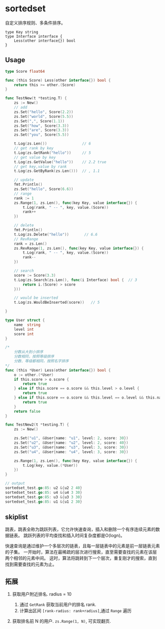 # sortedset

自定义排序规则、多条件排序。

```
type Key string
type Interface interface {
	Less(other interface{}) bool
}
```

## Usage

```go
type Score float64

func (this Score) Less(other interface{}) bool {
	return this >= other.(Score)
}

func TestNew(t *testing.T) {
	zs := New()
	// add
	zs.Set("hello", Score(2.2))
	zs.Set("world", Score(5.5))
	zs.Set(",", Score(1.1))
	zs.Set("how", Score(3.3))
	zs.Set("are", Score(3.3))
	zs.Set("you", Score(5.5))

	t.Log(zs.Len())                // 6
	// get rank by key
	t.Log(zs.GetRank("hello"))     // 5
	// get value by key 
	t.Log(zs.GetValue("hello"))    // 2.2 true  
	// get key,value by rank
	t.Log(zs.GetByRank(zs.Len()))  // , 1.1

	// update
	fmt.Println()
	zs.Set("hello", Score(6.6))
	// range
	rank := 1
	zs.Range(1, zs.Len(), func(key Key, value interface{}) {
		t.Log(rank, " -- ", key, value.(Score))
		rank++
	})

	// delete
	fmt.Println()
	t.Log(zs.Delete("hello"))       // 6.6
	// RevRange
	rank = zs.Len()
	zs.RevRange(1, zs.Len(), func(key Key, value interface{}) {
		t.Log(rank, " -- ", key, value.(Score))
		rank--
	})

	// search
	score := Score(3.3)
	t.Log(zs.Search(zs.Len(), func(i Interface) bool {  // 3
		return i.(Score) > score
	}))

	// would be inserted
	t.Log(zs.WouldBeInserted(score))   // 5

}
```
```go
type User struct {
	name  string
	level int
	score int
}

/*
	分数从大到小排序
	分数相同，按照等级排序
	分数、等级都相同，按照名字排序
*/
func (this *User) Less(other interface{}) bool {
	o := other.(*User)
	if this.score > o.score {
		return true
	} else if this.score == o.score && this.level > o.level {
		return true
	} else if this.score == o.score && this.level == o.level && this.name > o.name {
		return true
	}
	return false
}

func TestNew2(t *testing.T) {
	zs := New()

	zs.Set("u1", &User{name: "u1", level: 2, score: 30})
	zs.Set("u2", &User{name: "u2", level: 2, score: 40})
	zs.Set("u3", &User{name: "u3", level: 3, score: 30})
	zs.Set("u4", &User{name: "u4", level: 3, score: 30})

	zs.Range(1, zs.Len(), func(key Key, value interface{}) {
		t.Log(key, value.(*User))
	})
}

// output
sortedset_test.go:85: u2 &{u2 2 40}
sortedset_test.go:85: u4 &{u4 3 30}
sortedset_test.go:85: u3 &{u3 3 30}
sortedset_test.go:85: u1 &{u1 2 30}
```


## skiplist

跳表，跳表全称为跳跃列表，它允许快速查询，插入和删除一个有序连续元素的数据链表。
跳跃列表的平均查找和插入时间复杂度都是O(logn)。

快速查询是通过维护一个多层次的链表，且每一层链表中的元素是前一层链表元素的子集。
一开始时，算法在最稀疏的层次进行搜索，直至需要查找的元素在该层两个相邻的元素中间。
这时，算法将跳转到下一个层次，重复刚才的搜索，直到找到需要查找的元素为止。

## 拓展

1. 获取用户附近排名. radius = 10
    1) 通过 `GetRank` 获取当前用户的排名 rank.
    2) 计算出区间 `[rank-radius: rank+radius]`,通过 `Range` 遍历
    
2. 获取排名前 N 的用户. `zs.Range(1, N)`, 可实现翻页.
    
